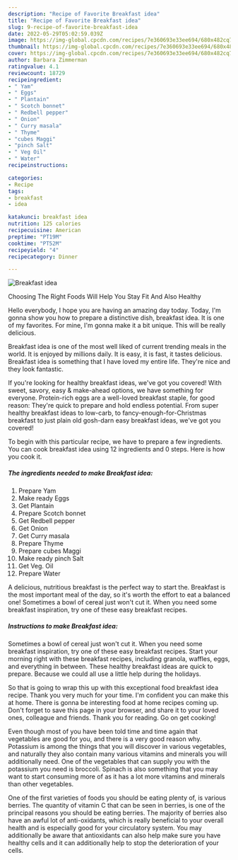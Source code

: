 ```yaml
---
description: "Recipe of Favorite Breakfast idea"
title: "Recipe of Favorite Breakfast idea"
slug: 9-recipe-of-favorite-breakfast-idea
date: 2022-05-29T05:02:59.039Z
image: https://img-global.cpcdn.com/recipes/7e360693e33ee694/680x482cq70/breakfast-idea-recipe-main-photo.jpg
thumbnail: https://img-global.cpcdn.com/recipes/7e360693e33ee694/680x482cq70/breakfast-idea-recipe-main-photo.jpg
cover: https://img-global.cpcdn.com/recipes/7e360693e33ee694/680x482cq70/breakfast-idea-recipe-main-photo.jpg
author: Barbara Zimmerman
ratingvalue: 4.1
reviewcount: 18729
recipeingredient:
- " Yam"
- " Eggs"
- " Plantain"
- " Scotch bonnet"
- " Redbell pepper"
- " Onion"
- " Curry masala"
- " Thyme"
- "cubes Maggi"
- "pinch Salt"
- " Veg Oil"
- " Water"
recipeinstructions:

categories:
- Recipe
tags:
- breakfast
- idea

katakunci: breakfast idea 
nutrition: 125 calories
recipecuisine: American
preptime: "PT19M"
cooktime: "PT52M"
recipeyield: "4"
recipecategory: Dinner

---
```



![Breakfast idea](https://img-global.cpcdn.com/recipes/7e360693e33ee694/680x482cq70/breakfast-idea-recipe-main-photo.jpg)

Choosing The Right Foods Will Help You Stay Fit And Also Healthy

Hello everybody, I hope you are having an amazing day today. Today, I'm gonna show you how to prepare a distinctive dish, breakfast idea. It is one of my favorites. For mine, I'm gonna make it a bit unique. This will be really delicious.

Breakfast idea is one of the most well liked of current trending meals in the world. It is enjoyed by millions daily. It is easy, it is fast, it tastes delicious. Breakfast idea is something that I have loved my entire life. They're nice and they look fantastic.

If you&#39;re looking for healthy breakfast ideas, we&#39;ve got you covered! With sweet, savory, easy &amp; make-ahead options, we have something for everyone. Protein-rich eggs are a well-loved breakfast staple, for good reason: They&#39;re quick to prepare and hold endless potential. From super healthy breakfast ideas to low-carb, to fancy-enough-for-Christmas breakfast to just plain old gosh-darn easy breakfast ideas, we&#39;ve got you covered!


To begin with this particular recipe, we have to prepare a few ingredients. You can cook breakfast idea using 12 ingredients and 0 steps. Here is how you cook it.

<!--inarticleads1-->

##### The ingredients needed to make Breakfast idea:

1. Prepare  Yam
1. Make ready  Eggs
1. Get  Plantain
1. Prepare  Scotch bonnet
1. Get  Redbell pepper
1. Get  Onion
1. Get  Curry masala
1. Prepare  Thyme
1. Prepare cubes Maggi
1. Make ready pinch Salt
1. Get  Veg. Oil
1. Prepare  Water


A delicious, nutritious breakfast is the perfect way to start the. Breakfast is the most important meal of the day, so it&#39;s worth the effort to eat a balanced one! Sometimes a bowl of cereal just won&#39;t cut it. When you need some breakfast inspiration, try one of these easy breakfast recipes. 

<!--inarticleads2-->

##### Instructions to make Breakfast idea:



Sometimes a bowl of cereal just won&#39;t cut it. When you need some breakfast inspiration, try one of these easy breakfast recipes. Start your morning right with these breakfast recipes, including granola, waffles, eggs, and everything in between. These healthy breakfast ideas are quick to prepare. Because we could all use a little help during the holidays. 

So that is going to wrap this up with this exceptional food breakfast idea recipe. Thank you very much for your time. I'm confident you can make this at home. There is gonna be interesting food at home recipes coming up. Don't forget to save this page in your browser, and share it to your loved ones, colleague and friends. Thank you for reading. Go on get cooking!

Even though most of you have been told time and time again that vegetables are good for you, and there is a very good reason why. Potassium is among the things that you will discover in various vegetables, and naturally they also contain many various vitamins and minerals you will additionally need. One of the vegetables that can supply you with the potassium you need is broccoli. Spinach is also something that you may want to start consuming more of as it has a lot more vitamins and minerals than other vegetables.

One of the first varieties of foods you should be eating plenty of, is various berries. The quantity of vitamin C that can be seen in berries, is one of the principal reasons you should be eating berries. The majority of berries also have an awful lot of anti-oxidants, which is really beneficial to your overall health and is especially good for your circulatory system. You may additionally be aware that antioxidants can also help make sure you have healthy cells and it can additionally help to stop the deterioration of your cells.
